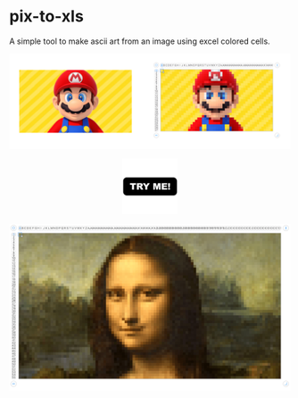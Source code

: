 # pix-to-xls

A simple tool to make ascii art from an image using excel colored cells.

![mario](images/mario@2x-min.png)
  
<p align="center">
  <a href="https://pix-to-xls.now.sh/"> <img src="images/TryMe.png" width="100px"/></a>
</p>

![mario](images/monalisa-min.png)


